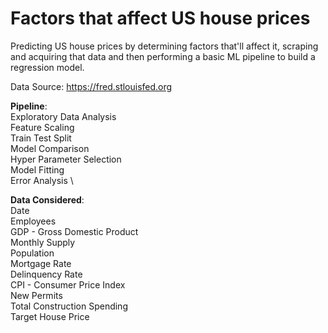 # Factors that affect US house prices 

Predicting US house prices by determining factors that'll affect it, scraping and acquiring that data and then performing a basic ML pipeline to build a regression model.

Data Source: https://fred.stlouisfed.org

**Pipeline**: \
Exploratory Data Analysis   \
Feature Scaling  \
Train Test Split  \
Model Comparison \
Hyper Parameter Selection \
Model Fitting \
Error Analysis \

**Data Considered**: \
Date   \
Employees  
GDP - Gross Domestic Product \
Monthly Supply \
Population \
Mortgage Rate \
Delinquency Rate \
CPI - Consumer Price Index \
New Permits \
Total Construction Spending \
Target House Price
